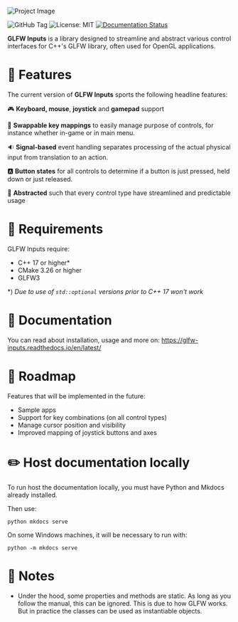 ![Project Image](https://res.cloudinary.com/drfztvfdh/image/upload/v1706333417/Github/glfw-inputs-github-banner_se4dzu.jpg)

![GitHub Tag](https://img.shields.io/github/v/tag/markhj/glfw-inputs?label=Version)
![License: MIT](https://img.shields.io/badge/License-MIT-yellow.svg)
[![Documentation Status](https://readthedocs.org/projects/cpp-collision-detection/badge/?version=latest)](https://cpp-collision-detection.readthedocs.io/en/latest/?badge=latest)

**GLFW Inputs** is a library designed to streamline and abstract various control interfaces
for C++'s GLFW library, often used for OpenGL applications.

# 📢 Features
The current version of **GLFW Inputs** sports the following headline features:

🎮 **Keyboard, mouse**, **joystick** and **gamepad** support

🔄 **Swappable key mappings** to easily manage purpose of controls, for instance
whether in-game or in main menu.

🔉 **Signal-based** event handling separates processing of the actual physical input from translation to an action.

🅰️ **Button states** for all controls to determine if a button is just pressed, held down or just released.

📐 **Abstracted** such that every control type have streamlined and predictable usage

# 🌿 Requirements
GLFW Inputs require:
  * C++ 17 or higher*
*   CMake 3.26 or higher 
*  GLFW3

*) _Due to use of ``std::optional`` versions prior to C++ 17 won't work_

# 📖 Documentation
You can read about installation, usage and more on:
https://glfw-inputs.readthedocs.io/en/latest/

# 🚗 Roadmap
Features that will be implemented in the future:

*  Sample apps
*  Support for key combinations (on all control types)
*  Manage cursor position and visibility
*  Improved mapping of joystick buttons and axes

# ✏️ Host documentation locally
To run host the documentation locally, you must have Python and Mkdocs already installed.

Then use:

````
python mkdocs serve
````

On some Windows machines, it will be necessary to run with:

````
python -m mkdocs serve
````

# 📜 Notes

*  Under the hood, some properties and methods are static. As long as you follow the manual, this can be ignored. This is due to how GLFW works. But in practice the classes can be used as instantiable objects.

